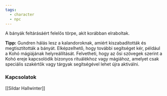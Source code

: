 ```yaml
---
tags:
  - character
  - npc
---
```

A bányák feltárásáért felelős törpe, akit korábban elraboltak.

**Tipp:** Gundren hálás lesz a kalandoroknak, amiért kiszabadították és megtisztították a bányát. Elképzelhető, hogy további segítséget kér, például a Kohó mágiájának helyreállítását. Felvetheti, hogy az ősi szövegek szerint a Kohó ereje kapcsolódik bizonyos rituálékhoz vagy mágiához, amelyet csak speciális szakértők vagy tárgyak segítségével lehet újra aktiválni.
### **Kapcsolatok**
[[Sildar Hallwinter]]